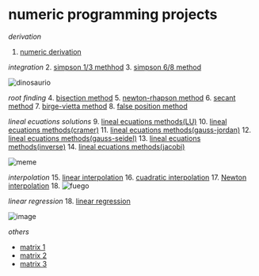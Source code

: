 # numeric programming projects
_derivation_ 
1. [numeric derivation](https://github.com/reyboeeerr/numeric_programming/blob/main/derivacion.py)

_integration_
2. [simpson 1/3 methhod](https://github.com/reyboeeerr/numeric_programming/blob/main/simpson1_3.py)
3. [simpson 6/8 method](https://github.com/reyboeeerr/numeric_programming/blob/main/simpson6_8.py)

![dinosaurio](https://www.bing.com/th/id/OIP.WMXznafj85ZqTK_lSgsdTAHaFj?w=176&h=185&c=8&rs=1&qlt=90&o=6&dpr=1.3&pid=3.1&rm=2)

_root finding_
4. [bisection method](https://github.com/reyboeeerr/numeric_programming/blob/main/tarea2_biseccion.py)
5. [newton-rhapson method](https://github.com/reyboeeerr/numeric_programming/blob/main/tarea2_newton-raph.py)
6. [secant method](https://github.com/reyboeeerr/numeric_programming/blob/main/tarea2_secante.py)
7. [birge-vietta method](https://github.com/reyboeeerr/numeric_programming/blob/main/tarea3_birge-vieta.py)
8. [false position method](https://github.com/reyboeeerr/numeric_programming/blob/main/tarea3_falsa_posicion.py)

_lineal ecuations solutions_
9. [lineal ecuations methods(LU)](https://github.com/reyboeeerr/numeric_programming/blob/main/tarea4_ecuaciones_lineales_LU.py)
10. [lineal ecuations methods(cramer)](https://github.com/reyboeeerr/numeric_programming/blob/main/tarea4_ecuaciones_lineales_cramer.py)
11. [lineal ecuations methods(gauss-jordan)](https://github.com/reyboeeerr/numeric_programming/blob/main/tarea4_ecuaciones_lineales_gauss-jordan.py)
12. [lineal ecuations methods(gauss-seidel)](https://github.com/reyboeeerr/numeric_programming/blob/main/tarea4_ecuaciones_lineales_gauss-seidel.py)
13. [lineal ecuations methods(inverse)](https://github.com/reyboeeerr/numeric_programming/blob/main/tarea4_ecuaciones_lineales_inversa.py)
14. [lineal ecuations methods(jacobi)](https://github.com/reyboeeerr/numeric_programming/blob/main/tarea4_ecuaciones_lineales_jacobi.py)

![meme](https://i.pinimg.com/736x/3b/e4/29/3be4290da03e8b8564ae5eeb5b165a7b.jpg)

_interpolation_
15. [linear interpolation](https://github.com/reyboeeerr/numeric_programming/blob/main/interpolacion_lineal.py)
16. [cuadratic interpolation](https://github.com/reyboeeerr/numeric_programming/blob/main/interpolacion_cuadratica.py)
17. [Newton interpolation](https://github.com/reyboeeerr/numeric_programming/blob/main/interpolacion_newton.py)
18. ![fuego](https://th.bing.com/th/id/OIP.Q1y623Xq8IrcyEfEo0oXCgHaHa?w=195&h=196&c=7&r=0&o=5&dpr=1.3&pid=1.7)

_linear regression_
18. [linear regression](https://github.com/reyboeeerr/numeric_programming/blob/main/regresion_lineal.py)

![image](https://encrypted-tbn0.gstatic.com/images?q=tbn:ANd9GcRmuaxMwCvvDfVlYS8GZ9P3F80wesB1FofBOQ&s)

_others_

-  [matrix 1](https://github.com/reyboeeerr/numeric_programming/blob/main/tarea1%201.py)
-  [matrix 2](https://github.com/reyboeeerr/numeric_programming/blob/main/tarea1_pt2%201.py)
-  [matrix 3](https://github.com/reyboeeerr/numeric_programming/blob/main/tarea1_pt3%201.py)
